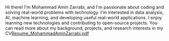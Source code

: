 Hi there! I'm Mohammad Amin Zarrabi, and I'm passionate about coding and solving real-world problems with technology. I'm interested in data analysis, AI, machine learning, and developing useful real-world applications. I enjoy learning new technologies and contributing to open-source projects. You can read more about my background, projects, and research interests in my CV[Resume_MohammadAminZarrabi.pdf](https://github.com/user-attachments/files/19895482/Resume_MohammadAminZarrabi.pdf)
